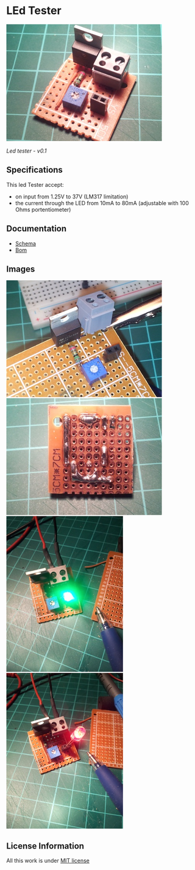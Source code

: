 LEd Tester
===========

![led tester](ledtester/ledTester-finish.jpg)

*Led tester - v0.1*

Specifications
---------------

This led Tester accept: 
+ on input from 1.25V to 37V (LM317 limitation)
+ the current through the LED from 10mA to 80mA (adjustable with 100 Ohms portentiometer)

Documentation
--------------

+ [Schema](doc/schema.md)
+ [Bom](doc/bom.md)

Images
-------

![led tester prototype](ledtester/ledTester-prototype.jpg)
![led tester solder](ledtester/ledTester-solder.jpg)
![led tester test green](ledtester/ledTester-test-green.jpg)
![led tester test red](ledtester/ledTester-test-red.jpg)

License Information
-------------------
All this work is under [MIT license](http://en.wikipedia.org/wiki/MIT_License)

